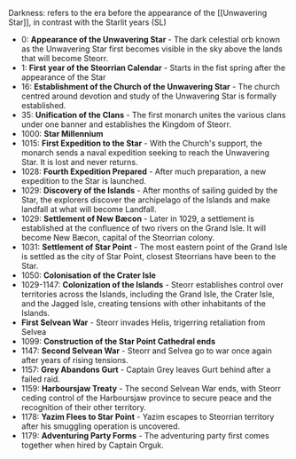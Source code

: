 Darkness: refers to the era before the appearance of the [[Unwavering Star]], in contrast with the Starlit years (SL)

- 0: **Appearance of the Unwavering Star** - The dark celestial orb known as the Unwavering Star first becomes visible in the sky above the lands that will become Steorr.
- 1: **First year of the Steorrian Calendar** - Starts in the fist spring after the appearance of the Star
- 16: **Establishment of the Church of the Unwavering Star** - The church centred around devotion and study of the Unwavering Star is formally established.
- 35: **Unification of the Clans** - The first monarch unites the various clans under one banner and establishes the Kingdom of Steorr. 
- 1000: **Star Millennium** 
- 1015: **First Expedition to the Star** - With the Church's support, the monarch sends a naval expedition seeking to reach the Unwavering Star. It is lost and never returns.
- 1028: **Fourth Expedition Prepared** - After much preparation, a new expedition to the Star is launched.
- 1029: **Discovery of the Islands** - After months of sailing guided by the Star, the explorers discover the archipelago of the Islands and make landfall at what will become Landfall. 
- 1029: **Settlement of New Bæcon** - Later in 1029, a settlement is established at the confluence of two rivers on the Grand Isle. It will become New Bæcon, capital of the Steorrian colony.
- 1031: **Settlement of Star Point** - The most eastern point of the Grand Isle is settled as the city of Star Point, closest Steorrians have been to the Star. 
- 1050: **Colonisation of the Crater Isle**
- 1029-1147: **Colonization of the Islands** - Steorr establishes control over territories across the Islands, including the Grand Isle, the Crater Isle, and the Jagged Isle, creating tensions with other inhabitants of the Islands. 
- **First Selvean War** - Steorr invades Helis, trigerring retaliation from Selvea 
- 1099: **Construction of the Star Point Cathedral ends**
- 1147: **Second Selvean War** - Steorr and Selvea go to war once again after years of rising tensions. 
- 1157: **Grey Abandons Gurt** - Captain Grey leaves Gurt behind after a failed raid.
- 1159: **Harboursjaw Treaty** - The second Selvean War ends, with Steorr ceding control of the Harboursjaw province to secure peace and the recognition of their other territory. 
- 1178: **Yazim Flees to Star Point** - Yazim escapes to Steorrian territory after his smuggling operation is uncovered.  
- 1179: **Adventuring Party Forms** - The adventuring party first comes together when hired by Captain Orguk. 